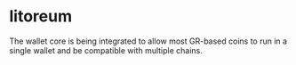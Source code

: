 # litoreum
The wallet core is being integrated to allow most GR-based coins to run in a single wallet and be compatible with multiple chains.
